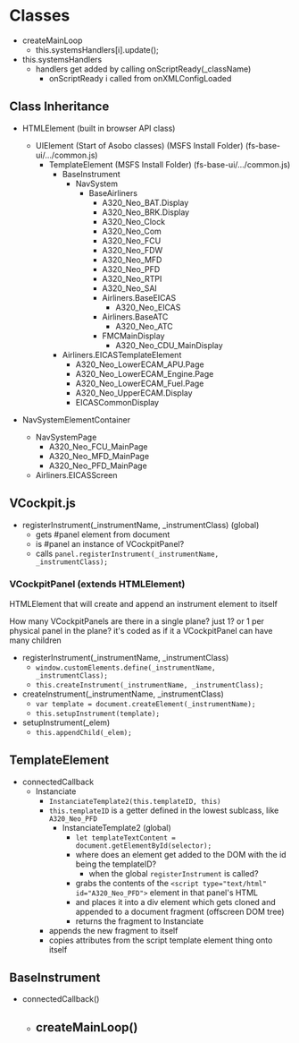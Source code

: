 # Classes

- createMainLoop
    - this.systemsHandlers[i].update();
- this.systemsHandlers
    - handlers get added by calling onScriptReady(_className)
        - onScriptReady i called from onXMLConfigLoaded

## Class Inheritance

- HTMLElement (built in browser API class)
    - UIElement (Start of Asobo classes) (MSFS Install Folder) (fs-base-ui/.../common.js)
        - TemplateElement (MSFS Install Folder) (fs-base-ui/.../common.js)
            - BaseInstrument
                - NavSystem
                    - BaseAirliners
                        - A320_Neo_BAT.Display <a320-neo-bat>
                        - A320_Neo_BRK.Display
                        - A320_Neo_Clock <a320-neo-clock-element>
                        - A320_Neo_Com <a320-neo-com-element>
                        - A320_Neo_FCU
                        - A320_Neo_FDW
                        - A320_Neo_MFD
                        - A320_Neo_PFD <a320-neo-pfd-element>
                        - A320_Neo_RTPI <a320-neo-rtpi>
                        - A320_Neo_SAI <a320-neo-sai>
                        - Airliners.BaseEICAS
                            - A320_Neo_EICAS <a320-neo-eicas-element>
                        - Airliners.BaseATC
                            - A320_Neo_ATC <a320-neo-atc>
                        - FMCMainDisplay
                            - A320_Neo_CDU_MainDisplay <a320-neo-cdu-main-display>
            - Airliners.EICASTemplateElement
                - A320_Neo_LowerECAM_APU.Page <a320-neo-lower-ecam-apu>
                - A320_Neo_LowerECAM_Engine.Page <a320-neo-lower-ecam-engine>
                - A320_Neo_LowerECAM_Fuel.Page <a320-neo-lower-ecam-fuel>
                - A320_Neo_UpperECAM.Display <a320-neo-upper-ecam>
                - EICASCommonDisplay <eicas-common-display>

- NavSystemElementContainer
    - NavSystemPage
        - A320_Neo_FCU_MainPage
        - A320_Neo_MFD_MainPage
        - A320_Neo_PFD_MainPage
    - Airliners.EICASScreen

## VCockpit.js

- registerInstrument(_instrumentName, _instrumentClass) (global)
    - gets #panel element from document
    - is #panel an instance of VCockpitPanel?
    - calls `panel.registerInstrument(_instrumentName, _instrumentClass);`

### VCockpitPanel (extends HTMLElement)

HTMLElement that will create and append an instrument element to itself

How many VCockpitPanels are there in a single plane?
just 1?
or 1 per physical panel in the plane?
it's coded as if it a VCockpitPanel can have many children

- registerInstrument(_instrumentName, _instrumentClass)
    - `window.customElements.define(_instrumentName, _instrumentClass);`
    - `this.createInstrument(_instrumentName, _instrumentClass);`
- createInstrument(_instrumentName, _instrumentClass)
    - `var template = document.createElement(_instrumentName);`
    - `this.setupInstrument(template);`
- setupInstrument(_elem)
    - `this.appendChild(_elem);`

## TemplateElement

- connectedCallback
    - Instanciate
        - `InstanciateTemplate2(this.templateID, this)`
        - `this.templateID` is a getter defined in the lowest sublcass, like `A320_Neo_PFD`
            - InstanciateTemplate2 (global)
                - `let templateTextContent = document.getElementById(selector);`
                - where does an element get added to the DOM with the id being the templateID?
                    - when the global `registerInstrument` is called?
                - grabs the contents of the `<script type="text/html" id="A320_Neo_PFD">` element in that panel's HTML
                - and places it into a div element which gets cloned and appended to a document fragment (offscreen DOM tree)
                - returns the fragment to Instanciate
        - appends the new fragment to itself
        - copies attributes from the script template element thing onto itself

## BaseInstrument

- connectedCallback()
    - createMainLoop()
        - 